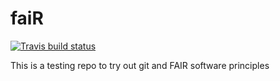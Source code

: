 # faiR

[![Travis build status](https://travis-ci.org/julianhocker/FaiR.svg?branch=master)](https://travis-ci.org/julianhocker/FaiR)

This is a testing repo to try out git and FAIR software principles


